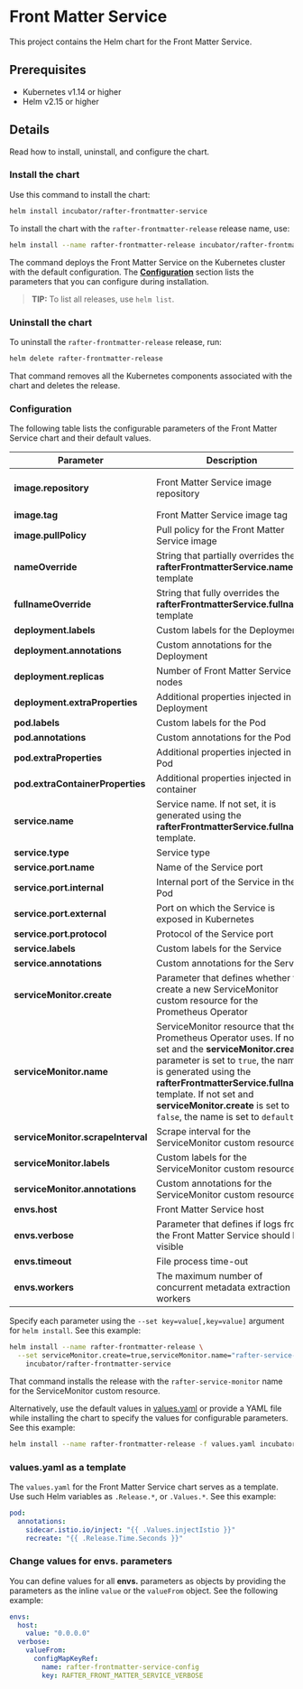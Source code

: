 # Front Matter Service

This project contains the Helm chart for the Front Matter Service.

## Prerequisites

- Kubernetes v1.14 or higher
- Helm v2.15 or higher

## Details

Read how to install, uninstall, and configure the chart.

### Install the chart

Use this command to install the chart:

``` bash
helm install incubator/rafter-frontmatter-service
```

To install the chart with the `rafter-frontmatter-release` release name, use:

``` bash
helm install --name rafter-frontmatter-release incubator/rafter-frontmatter-service
```

The command deploys the Front Matter Service on the Kubernetes cluster with the default configuration. The [**Configuration**](#configuration) section lists the parameters that you can configure during installation.

> **TIP:** To list all releases, use `helm list`.

### Uninstall the chart

To uninstall the `rafter-frontmatter-release` release, run:

``` bash
helm delete rafter-frontmatter-release
```

That command removes all the Kubernetes components associated with the chart and deletes the release.

### Configuration

The following table lists the configurable parameters of the Front Matter Service chart and their default values.

| Parameter | Description | Default |
| --- | ---| ---|
| **image.repository** | Front Matter Service image repository | `eu.gcr.io/kyma-project/rafter-frontmatter-service` |
| **image.tag** | Front Matter Service image tag | `{TAG_NAME}` |
| **image.pullPolicy** | Pull policy for the Front Matter Service image | `IfNotPresent` |
| **nameOverride** | String that partially overrides the **rafterFrontmatterService.name** template | `nil` |
| **fullnameOverride** | String that fully overrides the **rafterFrontmatterService.fullname** template | `nil` |
| **deployment.labels** | Custom labels for the Deployment | `{}` |
| **deployment.annotations** | Custom annotations for the Deployment | `{}` |
| **deployment.replicas** | Number of Front Matter Service nodes | `1` |
| **deployment.extraProperties** | Additional properties injected in the Deployment | `{}` |
| **pod.labels** | Custom labels for the Pod | `{}` |
| **pod.annotations** | Custom annotations for the Pod | `{}` |
| **pod.extraProperties** | Additional properties injected in the Pod | `{}` |
| **pod.extraContainerProperties** | Additional properties injected in the container | `{}` |
| **service.name** | Service name. If not set, it is generated using the **rafterFrontmatterService.fullname** template. | `nil` |
| **service.type** | Service type | `ClusterIP` |
| **service.port.name** |  Name of the Service port | `http` |
| **service.port.internal** | Internal port of the Service in the Pod | `3000` |
| **service.port.external** | Port on which the Service is exposed in Kubernetes | `80` |
| **service.port.protocol** | Protocol of the Service port | `TCP` |
| **service.labels** | Custom labels for the Service | `{}` |
| **service.annotations** | Custom annotations for the Service | `{}` |
| **serviceMonitor.create** | Parameter that defines whether to create a new ServiceMonitor custom resource for the Prometheus Operator | `false` |
| **serviceMonitor.name** | ServiceMonitor resource that the Prometheus Operator uses. If not set and the **serviceMonitor.create** parameter is set to `true`, the name is generated using the **rafterFrontmatterService.fullname** template. If not set and **serviceMonitor.create** is set to `false`, the name is set to `default`. | `nil` |
| **serviceMonitor.scrapeInterval** | Scrape interval for the ServiceMonitor custom resource | `30s` |
| **serviceMonitor.labels** | Custom labels for the ServiceMonitor custom resource | `{}` |
| **serviceMonitor.annotations** | Custom annotations for the ServiceMonitor custom resource | `{}` |
| **envs.host** | Front Matter Service host | `0.0.0.0` |
| **envs.verbose** | Parameter that defines if logs from the Front Matter Service should be visible | `true` |
| **envs.timeout** | File process time-out | `1m` |
| **envs.workers** | The maximum number of concurrent metadata extraction workers | `10` |

Specify each parameter using the `--set key=value[,key=value]` argument for `helm install`. See this example:

``` bash
helm install --name rafter-frontmatter-release \
  --set serviceMonitor.create=true,serviceMonitor.name="rafter-service-monitor" \
    incubator/rafter-frontmatter-service
```

That command installs the release with the `rafter-service-monitor` name for the ServiceMonitor custom resource.

Alternatively, use the default values in [values.yaml](./values.yaml) or provide a YAML file while installing the chart to specify the values for configurable parameters. See this example:

``` bash
helm install --name rafter-frontmatter-release -f values.yaml incubator/rafter-frontmatter-service
```

### values.yaml as a template

The `values.yaml` for the Front Matter Service chart serves as a template. Use such Helm variables as `.Release.*`, or `.Values.*`. See this example:

``` yaml
pod:
  annotations:
    sidecar.istio.io/inject: "{{ .Values.injectIstio }}"
    recreate: "{{ .Release.Time.Seconds }}"
``` 

### Change values for envs. parameters

You can define values for all **envs.** parameters as objects by providing the parameters as the inline `value` or the `valueFrom` object. See the following example:

``` yaml
envs:
  host:
    value: "0.0.0.0"
  verbose:
    valueFrom:
      configMapKeyRef:
        name: rafter-frontmatter-service-config
        key: RAFTER_FRONT_MATTER_SERVICE_VERBOSE
```

